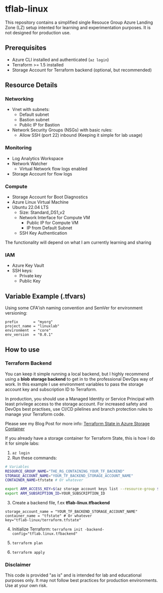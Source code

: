 # tflab-linux

This repository contains a simplified single Resouce Group Azure Landing Zone (LZ) setup intented for learning and experimentation purposes. It is not designed for production use.

## Prerequisites

- Azure CLI installed and authenticated (`az login`)
- Terraform >= 1.5 installed
- Storage Account for Terraform backend (optional, but recommended)

## Resource Details

### Networking

- Vnet with subnets:
  - Default subnet
  - Bastion subnet
  - Public IP for Bastion
- Network Security Groups (NSGs) with basic rules:
  - Allow SSH (port 22) inbound (Keeping it simple for lab usage)

### Monitoring

- Log Analytics Workspace
- Network Watcher
  - Virtual Network flow logs enabled
- Storage Account for flow logs

### Compute

- Storage Account for Boot Diagnostics
- Azure Linux Virtual Machine
- Ubuntu 22.04 LTS
  - Size: Standard_DS1_v2
  - Network Interface for Compute VM
    - Public IP for Compute VM
    - IP from Default Subnet
  - SSH Key Authentication

The functionality will depend on what I am currently learning and sharing

### IAM

- Azure Key Vault
- SSH keys:
  - Private key
  - Public Key

## Variable Example (.tfvars)

Using some CFA'ish naming convention and SemVer for environment versioning:

```hcl
prefix       = "myorg"
project_name = "linuxlab"
environment  = "core"
env_version  = "0.0.1"
```

## How to use

### Terraform Backend

You can keep it simple running a local backend, but I highly recommend using
a **blob storage backend** to get in to the professional DevOps way of work.
In this example I use environment variables to pass the storage account key and
subscription ID to Terraform.

In production, you should use a Managed Identity or Service Principal with
least privilege access to the storage account. For increased safety and DevOps
best practises, use CI/CD pilelines and branch protection rules to manage
your Terraform code.

Please see my Blog Post for more info:
[Terraform State in Azure Storage Container](https://www.jannidar.com/blog/terraform-state-in-azure-storage)

If you already have a storage container for Terraform State, this is how I do
it for simple labs:

1. `az login`
2. Run these commands:

```bash
# Variables
RESOURCE_GROUP_NAME="THE_RG_CONTAINING_YOUR_TF_BACKEND"
STORAGE_ACCOUNT_NAME="YOUR_TF_BACKEND_STORAGE_ACCOUNT_NAME"
CONTAINER_NAME=tfstate # Or whatever

export ARM_ACCESS_KEY=$(az storage account keys list --resource-group $RESOURCE_GROUP_NAME --account-name $STORAGE_ACCOUNT_NAME --query '[0].value' -o tsv)
export ARM_SUBSRIPTION_ID=YOUR_SUBSCRIPTION_ID
```

3. Create a backend file, f.ex **tflab-linux.tfbackend**

```hcl
storage_account_name = "YOUR_TF_BACKEND_STORAGE_ACCOUNT_NAME"
container_name = "tfstate" # Or whatever
key="tflab-linux/terraform.tfstate"
```

4. Initialize Terraform: `terraform init -backend-config="tflab.linux.tfbackend"`

5. `terraform plan`

6. `terraform apply`

### Disclaimer

This code is provided "as is" and is intended for lab and educational purposes
only. It may not follow best practices for production environments. Use at your
own risk.
